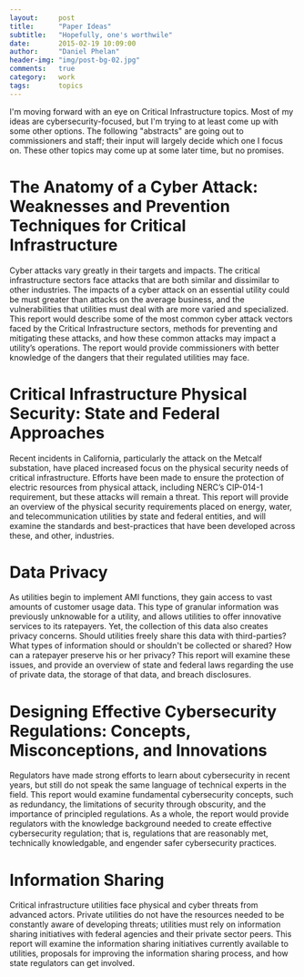 ```yaml
---
layout:     post
title:      "Paper Ideas"
subtitle:   "Hopefully, one's worthwile"
date:       2015-02-19 10:09:00
author:     "Daniel Phelan"
header-img: "img/post-bg-02.jpg"
comments:   true
category:   work
tags:       topics
---
```


I'm moving forward with an eye on Critical Infrastructure topics. Most of my ideas are cybersecurity-focused, but I'm trying to at least come up with some other options. The following "abstracts" are going out to commissioners and staff; their input will largely decide which one I focus on. These other topics may come up at some later time, but no promises.

# The Anatomy of a Cyber Attack: Weaknesses and Prevention Techniques for Critical Infrastructure #
Cyber attacks vary greatly in their targets and impacts. The critical infrastructure sectors face attacks that are both similar and dissimilar to other industries. The impacts of a cyber attack on an essential utility could be must greater than attacks on the average business, and the vulnerabilities that utilities must deal with are more varied and specialized. This report would describe some of the most common cyber attack vectors faced by the Critical Infrastructure sectors, methods for preventing and mitigating these attacks, and how these common attacks may impact a utility’s operations. The report would provide commissioners with better knowledge of the dangers that their regulated utilities may face.

# Critical Infrastructure Physical Security: State and Federal Approaches #
Recent incidents in California, particularly the attack on the Metcalf substation, have placed increased focus on the physical security needs of critical infrastructure. Efforts have been made to ensure the protection of electric resources from physical attack, including NERC’s CIP-014-1 requirement, but these attacks will remain a threat. This report will provide an overview of the physical security requirements placed on energy, water, and telecommunication utilities by state and federal entities, and will examine the standards and best-practices that have been developed across these, and other, industries.

# Data Privacy #
As utilities begin to implement AMI functions, they gain access to vast amounts of customer usage data. This type of granular information was previously unknowable for a utility, and allows utilities to offer innovative services to its ratepayers. Yet, the collection of this data also creates privacy concerns. Should utilities freely share this data with third-parties? What types of information should or shouldn't be collected or shared? How can a ratepayer preserve his or her privacy? This report will examine these issues, and provide an overview of state and federal laws regarding the use of private data, the storage of that data, and breach disclosures.

# Designing Effective Cybersecurity Regulations: Concepts, Misconceptions, and Innovations #
Regulators have made strong efforts to learn about cybersecurity in recent years, but still do not speak the same language of technical experts in the field. This report would examine fundamental cybersecurity concepts, such as redundancy, the limitations of security through obscurity, and the importance of principled regulations. As a whole, the report would provide regulators with the knowledge background needed to create effective cybersecurity regulation; that is, regulations that are reasonably met, technically knowledgable, and engender safer cybersecurity practices.

# Information Sharing #
Critical infrastructure utilities face physical and cyber threats from advanced actors. Private utilities do not have the resources needed to be constantly aware of developing threats; utilities must rely on information sharing initiatives with federal agencies and their private sector peers. This report will examine the information sharing initiatives currently available to utilities, proposals for improving the information sharing process, and how state regulators can get involved.
